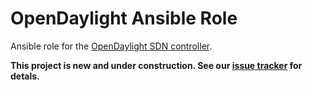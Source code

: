 # OpenDaylight Ansible Role

Ansible role for the [OpenDaylight SDN controller](http://www.opendaylight.org/project/technical-overview).

**This project is new and under construction. See our [issue tracker](https://github.com/dfarrell07/ansible-opendaylight/issues) for detals.**
